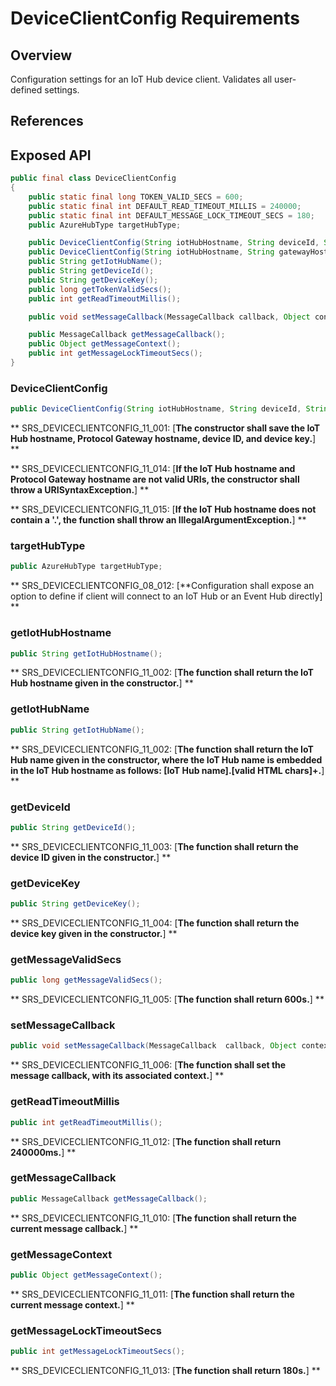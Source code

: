 # DeviceClientConfig Requirements

## Overview

Configuration settings for an IoT Hub device client. Validates all user-defined settings.

## References

## Exposed API

```java
public final class DeviceClientConfig
{
    public static final long TOKEN_VALID_SECS = 600;
    public static final int DEFAULT_READ_TIMEOUT_MILLIS = 240000;
    public static final int DEFAULT_MESSAGE_LOCK_TIMEOUT_SECS = 180;
    public AzureHubType targetHubType;

    public DeviceClientConfig(String iotHubHostname, String deviceId, String deviceKey);
    public DeviceClientConfig(String iotHubHostname, String gatewayHostName, String deviceId, String deviceKey);
    public String getIotHubName();
    public String getDeviceId();
    public String getDeviceKey();
    public long getTokenValidSecs();
    public int getReadTimeoutMillis();

    public void setMessageCallback(MessageCallback callback, Object context);

    public MessageCallback getMessageCallback();
    public Object getMessageContext();
    public int getMessageLockTimeoutSecs();
}
```


### DeviceClientConfig

```java
public DeviceClientConfig(String iotHubHostname, String deviceId, String deviceKey);
```

** SRS_DEVICECLIENTCONFIG_11_001: [**The constructor shall save the IoT Hub hostname, Protocol Gateway hostname, device ID, and device key.**] **

** SRS_DEVICECLIENTCONFIG_11_014: [**If the IoT Hub hostname and Protocol Gateway hostname are not valid URIs, the constructor shall throw a URISyntaxException.**] **

** SRS_DEVICECLIENTCONFIG_11_015: [**If the IoT Hub hostname does not contain a '.', the function shall throw an IllegalArgumentException.**] **


### targetHubType

```java
public AzureHubType targetHubType;
```

** SRS_DEVICECLIENTCONFIG_08_012: [**Configuration shall expose an option to define if client will connect to an IoT Hub or an Event Hub directly] **


### getIotHubHostname

```java
public String getIotHubHostname();
```

** SRS_DEVICECLIENTCONFIG_11_002: [**The function shall return the IoT Hub hostname given in the constructor.**] **


### getIotHubName

```java
public String getIotHubName();
```

** SRS_DEVICECLIENTCONFIG_11_002: [**The function shall return the IoT Hub name given in the constructor, where the IoT Hub name is embedded in the IoT Hub hostname as follows: [IoT Hub name].[valid HTML chars]+.**] ** 


### getDeviceId

```java
public String getDeviceId();
```

** SRS_DEVICECLIENTCONFIG_11_003: [**The function shall return the device ID given in the constructor.**] **


### getDeviceKey

```java
public String getDeviceKey();
```

** SRS_DEVICECLIENTCONFIG_11_004: [**The function shall return the device key given in the constructor.**] **


### getMessageValidSecs

```java
public long getMessageValidSecs();
```

** SRS_DEVICECLIENTCONFIG_11_005: [**The function shall return 600s.**] **


### setMessageCallback

```java
public void setMessageCallback(MessageCallback  callback, Object context);
```

** SRS_DEVICECLIENTCONFIG_11_006: [**The function shall set the message callback, with its associated context.**] ** 


### getReadTimeoutMillis

```java
public int getReadTimeoutMillis();
```

** SRS_DEVICECLIENTCONFIG_11_012: [**The function shall return 240000ms.**] **


### getMessageCallback

```java
public MessageCallback getMessageCallback();
```

** SRS_DEVICECLIENTCONFIG_11_010: [**The function shall return the current message callback.**] ** 


### getMessageContext

```java
public Object getMessageContext();
```

** SRS_DEVICECLIENTCONFIG_11_011: [**The function shall return the current message context.**] **


### getMessageLockTimeoutSecs

```java
public int getMessageLockTimeoutSecs();
```

** SRS_DEVICECLIENTCONFIG_11_013: [**The function shall return 180s.**] **